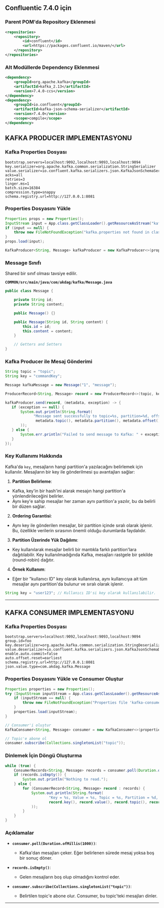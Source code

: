 ## Confluentic 7.4.0 için

### Parent POM'da Repository Eklenmesi
```xml
<repositories>
    <repository>
        <id>confluent</id>
        <url>https://packages.confluent.io/maven/</url>
    </repository>
</repositories>
```

### Alt Modüllerde Dependency Eklenmesi
```xml
<dependency>
    <groupId>org.apache.kafka</groupId>
    <artifactId>kafka_2.13</artifactId>
    <version>7.4.0-ccs</version>
</dependency>
<dependency>
    <groupId>io.confluent</groupId>
    <artifactId>kafka-json-schema-serializer</artifactId>
    <version>7.4.0</version>
    <scope>compile</scope>
</dependency>
```

## KAFKA PRODUCER IMPLEMENTASYONU

### Kafka Properties Dosyası
```properties
bootstrap.servers=localhost:9092,localhost:9093,localhost:9094
key.serializer=org.apache.kafka.common.serialization.StringSerializer
value.serializer=io.confluent.kafka.serializers.json.KafkaJsonSchemaSerializer
acks=all
retries=3
linger.ms=1
batch.size=16384
compression.type=snappy
schema.registry.url=http://127.0.0.1:8081
```

### Properties Dosyasını Yükle
```java
Properties props = new Properties();
InputStream input = App.class.getClassLoader().getResourceAsStream("kafka.properties");
if (input == null) {
    throw new FileNotFoundException("kafka.properties not found in classpath");
}
props.load(input);

KafkaProducer<String, Message> kafkaProducer = new KafkaProducer<>(props);
```

### Message Sınıfı
Shared bir sınıf olması tavsiye edilir.

**`COMMON/src/main/java/com/akdag/kafka/Message.java`**
```java
public class Message {

    private String id;
    private String content;

    public Message() {}

    public Message(String id, String content) {
        this.id = id;
        this.content = content;
    }

    // Getters and Setters
}
```

### Kafka Producer ile Mesaj Gönderimi

```java
String topic = "topic";
String key = "commandKey";

Message kafkaMessage = new Message("1", "message");

ProducerRecord<String, Message> record = new ProducerRecord<>(topic, key, kafkaMessage);

kafkaProducer.send(record, (metadata, exception) -> {
   if (exception == null) {
       System.out.println(String.format(
             "Message sent successfully to topic=%s, partition=%d, offset=%d",
              metadata.topic(), metadata.partition(), metadata.offset()
       ));
   } else {
       System.err.println("Failed to send message to Kafka: " + exception.getMessage());
   }
});
```

### Key Kullanımı Hakkında
Kafka'da `key`, mesajların hangi partition'a yazılacağını belirlemek için kullanılır. Mesajların bir key ile gönderilmesi şu avantajları sağlar:

1. **Partition Belirleme**:
  - Kafka, key'in bir hash'ini alarak mesajın hangi partition'a yönlendirileceğini belirler.
  - Aynı key'e sahip mesajlar her zaman aynı partition'a yazılır, bu da belirli bir düzen sağlar.

2. **Ordering Garantisi**:
  - Aynı key ile gönderilen mesajlar, bir partition içinde sıralı olarak işlenir. Bu, özellikle verilerin sırasının önemli olduğu durumlarda faydalıdır.

3. **Partition Üzerinde Yük Dağılımı**:
  - Key kullanılarak mesajlar belirli bir mantıkla farklı partition'lara dağıtılabilir. Key kullanılmadığında Kafka, mesajları rastgele bir şekilde (round-robin) dağıtır.

4. **Örnek Kullanım**:
  - Eğer bir "kullanıcı ID" key olarak kullanılırsa, aynı kullanıcıya ait tüm mesajlar aynı partition'da bulunur ve sıralı olarak işlenir.

   ```java
   String key = "user123"; // Kullanıcı ID'si key olarak kullanılabilir.
   ```

---

## KAFKA CONSUMER IMPLEMENTASYONU

### Kafka Properties Dosyası
```properties
bootstrap.servers=localhost:9092,localhost:9093,localhost:9094
group.id=foo
key.deserializer=org.apache.kafka.common.serialization.StringDeserializer
value.deserializer=io.confluent.kafka.serializers.json.KafkaJsonSchemaDeserializer
enable.auto.commit=false
auto.offset.reset=earliest
schema.registry.url=http://127.0.0.1:8081
json.value.type=com.akdag.kafka.Message
```

### Properties Dosyasını Yükle ve Consumer Oluştur

```java
Properties properties = new Properties();
try (InputStream inputStream = App.class.getClassLoader().getResourceAsStream("kafka.properties")) {
    if (inputStream == null) {
        throw new FileNotFoundException("Properties file 'kafka-consumer.properties' not found in resources folder");
    }
    properties.load(inputStream);
}

// Consumer'i oluştur
KafkaConsumer<String, Message> consumer = new KafkaConsumer<>(properties);

// Topic'e abone ol
consumer.subscribe(Collections.singletonList("topic"));
```

### Dinlemek İçin Döngü Oluşturma

```java
while (true) {
    ConsumerRecords<String, Message> records = consumer.poll(Duration.ofMillis(1000));
    if (records.isEmpty()) {
        System.out.println("Nothing to read.");
    } else {
        for (ConsumerRecord<String, Message> record : records) {
            System.out.println(String.format(
                    "Key = %s, Value = %s, Topic = %s, Partition = %d, Offset = %d",
                    record.key(), record.value(), record.topic(), record.partition(), record.offset()
            ));
        }
    }
}
```

### Açıklamalar
- **`consumer.poll(Duration.ofMillis(1000))`**:
  - Kafka'dan mesajları çeker. Eğer belirlenen sürede mesaj yoksa boş bir sonuç döner.

- **`records.isEmpty()`**:
  - Gelen mesajların boş olup olmadığını kontrol eder.

- **`consumer.subscribe(Collections.singletonList("topic"))`**:
  - Belirtilen topic'e abone olur. Consumer, bu topic'teki mesajları dinler.

---
